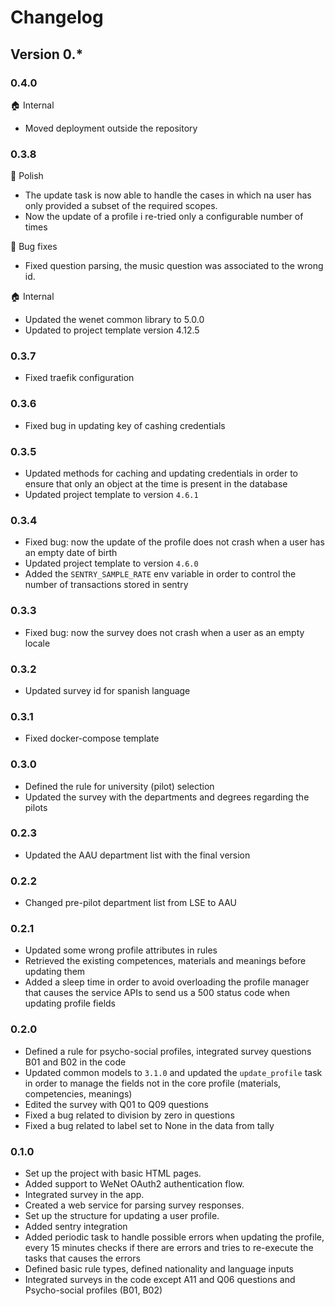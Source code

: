 # Changelog

## Version 0.*

### 0.4.0
:house: Internal
* Moved deployment outside the repository

### 0.3.8

:nail_care: Polish
* The update task is now able to handle the cases in which na user has only provided a subset of the required scopes.
* Now the update of a profile i re-tried only a configurable number of times

:bug: Bug fixes
* Fixed question parsing, the music question was associated to the wrong id.

:house: Internal
* Updated the wenet common library to 5.0.0
* Updated to project template version 4.12.5

### 0.3.7

* Fixed traefik configuration

### 0.3.6

* Fixed bug in updating key of cashing credentials

### 0.3.5

* Updated methods for caching and updating credentials in order to ensure that only an object at the time is present in the database
* Updated project template to version `4.6.1`

### 0.3.4

* Fixed bug: now the update of the profile does not crash when a user has an empty date of birth
* Updated project template to version `4.6.0`
* Added the `SENTRY_SAMPLE_RATE` env variable in order to control the number of transactions stored in sentry

### 0.3.3

* Fixed bug: now the survey does not crash when a user as an empty locale

### 0.3.2

* Updated survey id for spanish language

### 0.3.1

* Fixed docker-compose template

### 0.3.0
* Defined the rule for university (pilot) selection
* Updated the survey with the departments and degrees regarding the pilots

### 0.2.3
* Updated the AAU department list with the final version

### 0.2.2
* Changed pre-pilot department list from LSE to AAU

### 0.2.1

* Updated some wrong profile attributes in rules
* Retrieved the existing competences, materials and meanings before updating them
* Added a sleep time in order to avoid overloading the profile manager that causes the service APIs to send us a 500 status code when updating profile fields

### 0.2.0

* Defined a rule for psycho-social profiles, integrated survey questions B01 and B02 in the code
* Updated common models to `3.1.0` and updated the `update_profile` task in order to manage the fields not in the core profile (materials, competencies, meanings)
* Edited the survey with Q01 to Q09 questions
* Fixed a bug related to division by zero in questions
* Fixed a bug related to label set to None in the data from tally

### 0.1.0

* Set up the project with basic HTML pages.
* Added support to WeNet OAuth2 authentication flow.
* Integrated survey in the app.
* Created a web service for parsing survey responses.
* Set up the structure for updating a user profile.
* Added sentry integration
* Added periodic task to handle possible errors when updating the profile, every 15 minutes checks if there are errors and tries to re-execute the tasks that causes the errors
* Defined basic rule types, defined nationality and language inputs
* Integrated surveys in the code except A11 and Q06 questions and Psycho-social profiles (B01, B02)
